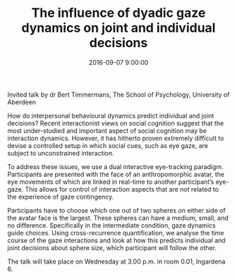﻿---
layout: post
title:  "The influence of dyadic gaze dynamics on joint and individual decisions"
date:   2016-09-07 9:00:00
image: /images/10.jpg
---

Invited talk by dr Bert Timmermans, The School of Psychology, University of Aberdeen

How do interpersonal behavioural dynamics predict individual and joint decisions? Recent interactionist views on social cognition suggest that the most under-studied and important aspect of social cognition may be interaction dynamics. However, it has hitherto proven extremely difficult to devise a controlled setup in which social cues, such as eye gaze, are subject to unconstrained interaction.

To address these issues, we use a dual interactive eye-tracking paradigm. Participants are presented with the face of an anthropomorphic avatar, the eye movements of which are linked in real-time to another participant’s eye-gaze. This allows for control of interaction aspects that are not related to the experience of gaze contingency.

Participants have to choose which one out of two spheres on either side of the avatar face is the largest. These spheres can have a medium, small, and no difference. Specifically in the intermediate condition, gaze dynamics guide choices. Using cross-recurrence quantification, we analyse the time course of the gaze interactions and look at how this predicts individual and joint decisions about sphere size, which participant will follow the other.

The talk will take place  on Wednesday at 3.00 p.m. in room 0.01, Ingardena 6.
